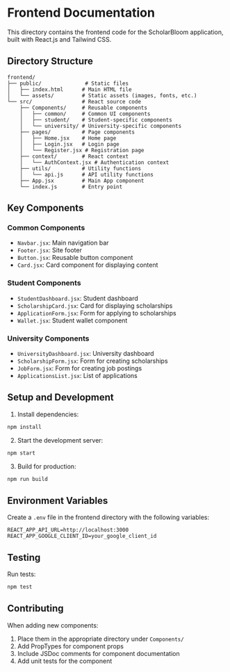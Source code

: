 # Frontend Documentation

This directory contains the frontend code for the ScholarBloom application, built with React.js and Tailwind CSS.

## Directory Structure

```
frontend/
├── public/              # Static files
│   ├── index.html      # Main HTML file
│   └── assets/         # Static assets (images, fonts, etc.)
└── src/                # React source code
    ├── Components/     # Reusable components
    │   ├── common/     # Common UI components
    │   ├── student/    # Student-specific components
    │   └── university/ # University-specific components
    ├── pages/          # Page components
    │   ├── Home.jsx    # Home page
    │   ├── Login.jsx   # Login page
    │   └── Register.jsx # Registration page
    ├── context/        # React context
    │   └── AuthContext.jsx # Authentication context
    ├── utils/          # Utility functions
    │   └── api.js      # API utility functions
    ├── App.jsx         # Main App component
    └── index.js        # Entry point
```

## Key Components

### Common Components
- `Navbar.jsx`: Main navigation bar
- `Footer.jsx`: Site footer
- `Button.jsx`: Reusable button component
- `Card.jsx`: Card component for displaying content

### Student Components
- `StudentDashboard.jsx`: Student dashboard
- `ScholarshipCard.jsx`: Card for displaying scholarships
- `ApplicationForm.jsx`: Form for applying to scholarships
- `Wallet.jsx`: Student wallet component

### University Components
- `UniversityDashboard.jsx`: University dashboard
- `ScholarshipForm.jsx`: Form for creating scholarships
- `JobForm.jsx`: Form for creating job postings
- `ApplicationsList.jsx`: List of applications

## Setup and Development

1. Install dependencies:
```bash
npm install
```

2. Start the development server:
```bash
npm start
```

3. Build for production:
```bash
npm run build
```

## Environment Variables

Create a `.env` file in the frontend directory with the following variables:
```
REACT_APP_API_URL=http://localhost:3000
REACT_APP_GOOGLE_CLIENT_ID=your_google_client_id
```

## Testing

Run tests:
```bash
npm test
```

## Contributing

When adding new components:
1. Place them in the appropriate directory under `Components/`
2. Add PropTypes for component props
3. Include JSDoc comments for component documentation
4. Add unit tests for the component 